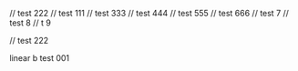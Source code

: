 // test 222
// test 111
// test 333
// test 444
// test 555
// test 666
// test 7
// test 8
// t 9

// test 222


linear b test 001
